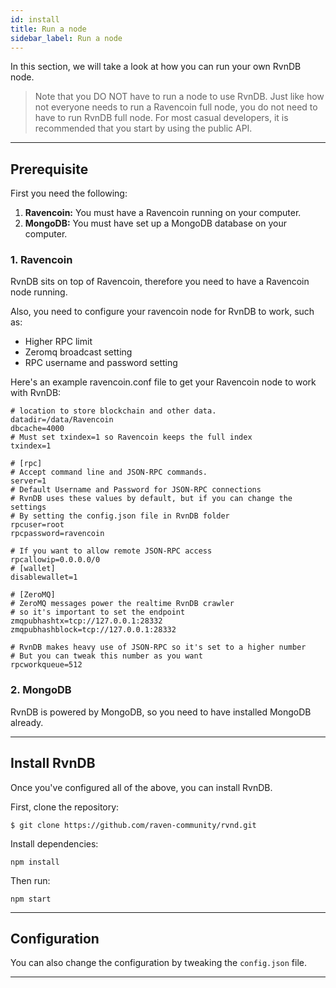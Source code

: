 ```yaml
---
id: install
title: Run a node
sidebar_label: Run a node
---
```


In this section, we will take a look at how you can run your own RvnDB node.

> Note that you DO NOT have to run a node to use RvnDB. Just like how not everyone needs to run a Ravencoin full node, you do not need to have to run RvnDB full node.
> For most casual developers, it is recommended that you start by using the public API.

---

## Prerequisite

First you need the following:

1. **Ravencoin:** You must have a Ravencoin running on your computer.
2. **MongoDB:** You must have set up a MongoDB database on your computer.

### 1. Ravencoin

RvnDB sits on top of Ravencoin, therefore you need to have a Ravencoin node running.

Also, you need to configure your ravencoin node for RvnDB to work, such as:

- Higher RPC limit
- Zeromq broadcast setting
- RPC username and password setting

Here's an example ravencoin.conf file to get your Ravencoin node to work with RvnDB:

```
# location to store blockchain and other data.
datadir=/data/Ravencoin
dbcache=4000
# Must set txindex=1 so Ravencoin keeps the full index
txindex=1
​
# [rpc]
# Accept command line and JSON-RPC commands.
server=1
# Default Username and Password for JSON-RPC connections
# RvnDB uses these values by default, but if you can change the settings
# By setting the config.json file in RvnDB folder
rpcuser=root
rpcpassword=ravencoin
​
# If you want to allow remote JSON-RPC access
rpcallowip=0.0.0.0/0
# [wallet]
disablewallet=1
​
# [ZeroMQ]
# ZeroMQ messages power the realtime RvnDB crawler
# so it's important to set the endpoint
zmqpubhashtx=tcp://127.0.0.1:28332
zmqpubhashblock=tcp://127.0.0.1:28332
​
# RvnDB makes heavy use of JSON-RPC so it's set to a higher number
# But you can tweak this number as you want
rpcworkqueue=512
```

### 2. MongoDB

RvnDB is powered by MongoDB, so you need to have installed MongoDB already.

---

## Install RvnDB

Once you've configured all of the above, you can install RvnDB.

First, clone the repository:

```
$ git clone https://github.com/raven-community/rvnd.git
```

Install dependencies:

```
npm install
```

Then run:

```
npm start
```

---

## Configuration

You can also change the configuration by tweaking the `config.json` file.

---

